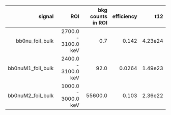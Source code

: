 | **signal**          | **ROI**             | **bkg counts in ROI** | **efficiency** | **t12** |
|--------------------:|--------------------:|----------------------:|---------------:|--------:|
| bb0nu\_foil\_bulk   | 2700.0 - 3100.0 keV | 0.7                   | 0.142          | 4.23e24 |
| bb0nuM1\_foil\_bulk | 2400.0 - 3100.0 keV | 92.0                  | 0.0264         | 1.49e23 |
| bb0nuM2\_foil\_bulk | 1000.0 - 3000.0 keV | 55600.0               | 0.103          | 2.36e22 |
